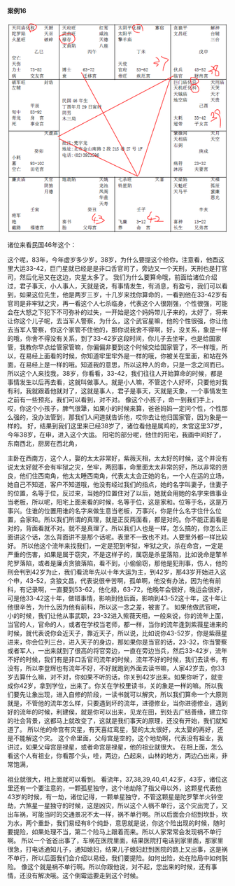 #### 案例16

![图片](../img/案例16戍.jpg)

诸位来看民国46年这个：
 
这个呢，83年，今年虚岁多少岁，38岁，为什么要提这个给你，注意看，他酉这里大运33-42，巨门星就已经是是非口舌官司了，旁边又一个天刑，天刑也是打官司，然后化忌又在这边，灾星太多了。
我们为什么要算命哦，前面给诸位介绍过，君子事天，小人事人，天就是说，有事情发生，有消息，有盈亏，我们可以看到，如果这位先生，他是两岁三岁，十几岁来找你算命的，一看到他在33-42岁有官司是非牢狱之灾，再一看这个人七杀临身，代表这个人很刚强，个性很强，可能会在大怒之下犯下不可弥补的过失，一开始是这个妈妈带儿子来的，太好了，将来让你这个儿子呢，去当军人警察，为什么，这个武官星嘛，他的个性很强，你让他去当军人警察，你这个家管不住他的，那你说我舍不得啊，好，没关系，象是一样的哦，你舍不得没有关系，到了33-42岁这段时间，你儿子去坐牢，也是给国家管，我教你早点给管家管嘛，你偏偏非要到这个时候交给国家管了，不一样哦，所以，在易经上面看的时候，你知道牢里牢外是一样的哦，你被关在里面，和站在外面，在易经上是一样的哦。知道我的意思，所以这种人的命，只是一念之间而已。
所以这个人来找我，38岁，你看看，33-42，我们往往人开始算命的时候，都是事情发生以后再去看，这就叫做事人。就是小人嘛，不管这个人好坏，只要他对我有利，我就跟着他就对了，这就是事人，君子是事天，天就是天象，一个事情发生之前有一些预兆，我们可以看到，对不对。
像这个小孩子，命一到我们手上，哎，你这个小孩子，脾气很犟，如果小的时候来算，爸爸妈妈一定问个性，个性那么强的，没办法管到，那我们人间道就告诉他，哎你去让他归国家管，因为象是一样的。
好，结果到我们这里来已经38岁了，诸位看他是属鸡的，未宫这里37岁，今年38岁，在申，进入这个大运。
阳宅的部分呢，他住的阳宅，我画中间好了，东南西北，厨房在西北角，
 
主卧在西南方，这个人，娶的太太非常好，紫薇天相，太太好的时候，这个并没有说太太好就不会有牢狱之灾，坐牢，两回事，命里面太太非常的好，所以非常的贤良，他们住西南角，他太太睡西南角，代表太太会正她的名，一个人在运的立场，她自己不知道，客户不知道哦，他没有经过我们的指点，她的名字叫妻子，住妻子的位置，名等于位，反过来，当她的位置住对了以后，她就会用她的名字来做事业当老板，所以呢，阳宅上面来看的时候，名等于位，这是家和。位等于名，这是万事兴。住谁的位置用谁的名字来做生意当老板，万事兴，你是什么名字住什么位置，会家和。所以我们所谓的真理，就是正反两面看，都是对的。你不能正面看是对的，背面看就不对。就不是真理了。所以我们人也是一样，怎么搞的，你怎么正面讲这个话，怎么背面讲不是那个话呢。表里不一致也不对。人要里外都一样比较好。
所以他这个流年来找我们，一定是犯到牢狱，牢狱之灾，杀在命宫，一定是严重的伤害，如果是属于窃灾，不是这样子的，属窃是杀星落陷，比如说命是擎羊陀罗落陷，或者是廉贞贪狼落陷，看不到，小偷偷窃，那他是犯刑事，伤人，他的刑会判到42岁为止，我们看流年先以十年大运为主，到42岁，那43岁开始进入这个申，43-52，贪狼文昌，代表说很辛苦啊，孤单啊，他没有办法，因为他有前科，有记录啊，一直要到53-62，他化禄，63-72，他晚年会很好，晚运会很好，可是他33-42这十年，做错事情，影响到他后面，影响到43-52这十年，这十年让他很辛苦，为什么因为他有前科，所以这一念之差，被害了。
如果他做武官呢，小的时候，我们让他从事武职，23-32进入紫薇天相，一般来说，你的流年上面，当官的人，官命的人，或者在学校当老师，都一样，当你的流年逢到紫薇星进来的时候，就代表说你会近天子，靠近天子，所以说，比如说你43-52岁，你是紫薇星进来，你会位列三台，进入天子的身边，那如果你是当官的话，23-32，你当警察或者军人，一出来就到了很高的将官旁边，一直在旁边当兵，然后33-42岁，流年不好的时候，我们有是非口舌官司流年的时候，流年不好的时候，我们去读书，有没有，所以李登辉也有流年不好，不好就跑到外面去读书嘛，人家42岁去，你33岁去算什么嘛，对不对，你如果不听的话，你关到42岁出来。如果你听了，就变成你42岁，拿到学位，出来了。你关在学校里读书，关的象是一样的嘛。所以我们要先让象出现，进入自修的阶段，一读书就可以解灾，所以我们算命一个大原则就是，不管他的流年怎么样，只要遇到坏的流年，进德修业，当你进德修业，遇到好的流年的时候，利建侯，就是你可以出来，见龙在田，到处去广结善缘，建立你的社会背景，这都马上就改变了，这就是我们事天的原理，还没有开始，我们就知道了。
所以他的命宫有灾星，有天喜红鸾星，娶的太太很好，太太娶的再好，还是不能解这个灾。
这个命里面，父母宫是空的，这个地劫啊，代表没有祖业，我讲过，如果父母宫是禄星，或者命宫是禄星，他的祖业就很大。
在相上面，怎么看这个人有祖业，你看那个头，哇，两边，凸起来，山林的地方，两边凸出来，非常饱满，
 
祖业就很大，相上面就可以看到。
看流年，37,38,39,40,41,42岁，43岁，诸位这里还有一个要注意的，一颗孤星独守，这个地劫除了指父母以外，这颗星代表他43岁的时候，有一劫，诸位记得，一颗单星独守，不管这颗星是陀罗擎羊火铃空劫，六煞星一星独守的时候，这是凶灾，所以这个人祸不单行，这个灾出完了，又出车祸，可能当时的交通景况不太一样，祸不单行啊。所以后面会介绍到坎卦，坎为水，两个重卦，我们易经有8个纯卦，意思就是说，你这个险出现的时候，随时要提险，如果处理不当，第二个险马上跟着而来。所以人家常常会发现祸不单行啊。
所以一个爸爸出事了，车祸在医院里面，结果医院打电话到家里面，那家里很急，打电话通知儿子，通知媳妇，结果儿子媳妇赶到医院的路上又出事，这是祸不单行，所以后面我们会介绍以易经，我们要提险。如何出险，处在险局中如何脱险。
像这个就是祸不单行啊。所以你跟他说，对不起，您出来的时候，还有事情，还没有解决哦。这个倒霉运要走到这个时候。